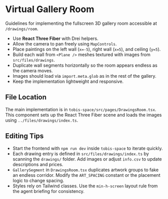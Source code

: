 # Virtual Gallery Room

Guidelines for implementing the fullscreen 3D gallery room accessible at `/drawings/room`.

- Use **React Three Fiber** with Drei helpers.
- Allow the camera to pan freely using `MapControls`.
- Place paintings on the left wall (`x=-5`), right wall (`x=5`), and ceiling (`y=5`).
- Build each wall from `<Plane />` meshes textured with images from `src/files/drawings`.
- Duplicate wall segments horizontally so the room appears endless as the camera moves.
- Images should load via `import.meta.glob` as in the rest of the gallery.
- Keep the implementation lightweight and responsive.


## File Location
The main implementation is in `tobis-space/src/pages/DrawingsRoom.tsx`. This component sets up the React Three Fiber scene and loads the images using `../files/drawings/index.ts`.

## Editing Tips
- Start the frontend with `npm run dev` inside `tobis-space` to iterate quickly.
- Each drawing entry is defined in `src/files/drawings/index.ts` by scanning the `drawings/` folder. Add images or adjust `info.csv` to update descriptions and prices.
- `GallerySegment` in `DrawingsRoom.tsx` duplicates artwork groups to fake an endless corridor. Modify the `ART_SPACING` constant or the placement logic to change spacing.
- Styles rely on Tailwind classes. Use the `min-h-screen` layout rule from the agent briefing for consistency.

